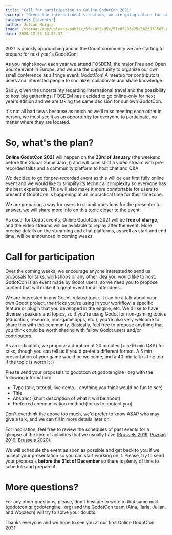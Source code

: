 ```yaml
---
title: "Call for participation to Online GodotCon 2021"
excerpt: "Given the international situation, we are going online for our next Godot conference in 2021! Online GodotCon 2021 will happen on the 23rd of January 2021, with pre-recorded talks and then live Q&As with the speakers, as well as a dedicated chat platform for attendees to socialize together. We're now asking all interested users to send us proposals for talks, demos, etc. for the event."
categories: ["events"]
author: Julian Murgia
image: /storage/app/uploads/public/5fc/8f2/85e/5fc8f285e75a5623838507.png
date: 2020-12-03 14:25:37
---
```


2021 is quickly approaching and in the Godot community we are starting to prepare for next year's GodotCon!

As you might know, each year we attend FOSDEM, the major Free and Open Source event in Europe, and we use the opportunity to organize our own small conference as a fringe event: GodotCon! A meetup for contributors, users and interested people to socialize, collaborate and share knowledge.

Sadly, given the uncertainty regarding international travel and the possibility to host big gatherings, FOSDEM has decided to go online-only for next year's edition and we are taking the same decision for our own GodotCon.

It's not all bad news because as much as we'll miss meeting each other in person, we must see it as an opportunity for everyone to participate, no matter where they are located.

# So, what's the plan?

**Online GodotCon 2021** will happen on the **23rd of January** (the weekend before the Global Game Jam ;)) and will consist of a video stream with pre-recorded talks and a community platform to host chat and Q&A.

We decided to go for pre-recorded event as this will be our first fully online event and we would like to simplify its technical complexity so everyone has the best experience. This will also make it more comfortable for users to present if GodotCon is happening at an impractical time for their timezone.

We are preparing a way for users to submit questions for the presenter to answer, we will share more info on this topic closer to the event.

As usual for Godot events, Online GodotCon 2021 will be **free of charge**, and the video streams will be available to replay after the event. More precise details on the streaming and chat platforms, as well as start and end time, will be announced in coming weeks.

# Call for participation

Over the coming weeks, we encourage anyone interested to send us proposals for talks, workshops or any other idea you would like to host. GodotCon is an event made by Godot users, so we need you to propose content that will make it a great event for all attendees.

We are interested in any Godot-related topic. It can be a talk about your own Godot project, the tricks you're using in your workflow, a specific feature or plugin that you developed in the engine, etc. We'd like to have diverse speakers and topics, so if you're using Godot for non-gaming topics (education, research, non-game apps, etc.), you're also very welcome to share this with the community. Basically, feel free to propose anything that you think could be worth sharing with fellow Godot users and/or contributors.

As an indication, we propose a duration of 20 minutes (+ 5-10 min Q&A) for talks, though you can tell us if you'd prefer a different format. A 5 min presentation of your game would be welcome, and a 40 min talk is fine too if the topic is worth it :)

Please send your proposals to godotcon *at* godotengine *·* org with the following information:

* Type (talk, tutorial, live demo… anything you think would be fun to see)
* Title
* Abstract (short description of what it will be about)
* Preferred communication method (for us to contact you)

Don't overthink the above too much, we'd prefer to know ASAP who may give a talk, and we can fill in more details later on.

For inspiration, feel free to review the schedules of past events for a glimpse at the kind of activities that we usually have ([Brussels 2019](/article/schedule-godotcon-2019-brussels), [Poznań 2019](/article/schedule-godotcon-2019-poznan), [Brussels 2020](/article/schedule-godotcon-2020-brussels)).

We will schedule the event as soon as possible and get back to you if we accept your presentation so you can start working on it. Please, try to send your proposals **before the 31st of December** so there is plenty of time to schedule and prepare it.

# More questions?

For any other questions, please, don't hesitate to write to that same mail (godotcon *at* godotengine *·* org) and the GodotCon team (Aina, Ilaria, Julian, and Wojciech) will try to solve your doubts.

Thanks everyone and we hope to see you at our first Online GodotCon 2021!

